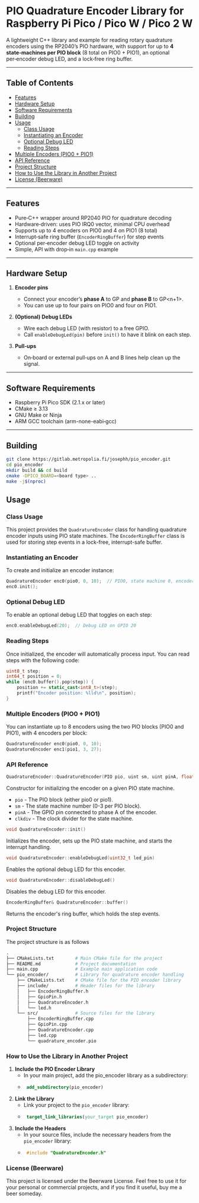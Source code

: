 
# PIO Quadrature Encoder Library for Raspberry Pi Pico / Pico W / Pico 2 W

A lightweight C++ library and example for reading rotary quadrature encoders using the RP2040’s PIO hardware, with support for up to **4 state‑machines per PIO block** (8 total on PIO0 + PIO1), an optional per‑encoder debug LED, and a lock‑free ring buffer.

---

## Table of Contents

- [Features](#features)  
- [Hardware Setup](#hardware-setup)  
- [Software Requirements](#software-requirements)  
- [Building](#building)  
- [Usage](#usage)  
  - [Class Usage](#class-usage)  
  - [Instantiating an Encoder](#instantiating-an-encoder)  
  - [Optional Debug LED](#optional-debug-led)  
  - [Reading Steps](#reading-steps)  
- [Multiple Encoders (PIO0 + PIO1)](#multiple-encoders-pio0--pio1)  
- [API Reference](#api-reference) 
- [Project Structure](#project-structure)
- [How to Use the Library in Another Project](#how-to-use-the-library-in-another-project)
- [License (Beerware)](#license-beerware)

---

## Features

- Pure‑C++ wrapper around RP2040 PIO for quadrature decoding  
- Hardware‑driven: uses PIO IRQ0 vector, minimal CPU overhead  
- Supports up to 4 encoders on PIO0 and 4 on PIO1 (8 total)  
- Interrupt‑safe ring buffer (`EncoderRingBuffer`) for step events  
- Optional per‑encoder debug LED toggle on activity  
- Simple, API with drop‑in `main.cpp` example  

---

## Hardware Setup

1. **Encoder pins**  
   - Connect your encoder’s **phase A** to GP<n> and **phase B** to GP<n+1>.  
   - You can use up to four pairs on PIO0 and four on PIO1.

2. **(Optional) Debug LEDs**  
   - Wire each debug LED (with resistor) to a free GPIO.  
   - Call `enableDebugLed(pin)` before `init()` to have it blink on each step.

3. **Pull‑ups**  
   - On‑board or external pull‑ups on A and B lines help clean up the signal.

---

## Software Requirements

- Raspberry Pi Pico SDK (2.1.x or later)  
- CMake ≥ 3.13  
- GNU Make or Ninja  
- ARM GCC toolchain (arm-none-eabi‑gcc)  

---

## Building

```bash
git clone https://gitlab.metropolia.fi/josephh/pio_encoder.git
cd pio_encoder
mkdir build && cd build
cmake -DPICO_BOARD=<board type> ..
make -j$(nproc)
```
## Usage

### Class Usage

This project provides the `QuadratureEncoder` class for handling quadrature encoder inputs using PIO state machines. The `EncoderRingBuffer` class is used for storing step events in a lock-free, interrupt-safe buffer.

### Instantiating an Encoder

To create and initialize an encoder instance:

```cpp
QuadratureEncoder enc0(pio0, 0, 10);  // PIO0, state machine 0, encoder A on GPIO 10
enc0.init();
```
### Optional Debug LED
To enable an optional debug LED that toggles on each step:
```cpp
enc0.enableDebugLed(20);  // Debug LED on GPIO 20
```
### Reading Steps
Once initialized, the encoder will automatically process input. You can read steps with the following code:
```cpp
uint8_t step;
int64_t position = 0;
while (enc0.buffer().pop(step)) {
    position += static_cast<int8_t>(step);
    printf("Encoder position: %lld\n", position);
}
```
### Multiple Encoders (PIO0 + PIO1)

You can instantiate up to 8 encoders using the two PIO blocks (PIO0 and PIO1), with 4 encoders per block:
```cpp
QuadratureEncoder enc0(pio0, 0, 10);
QuadratureEncoder enc1(pio1, 3, 27);
```
### API Reference
```cpp
QuadratureEncoder::QuadratureEncoder(PIO pio, uint sm, uint pinA, float clkdiv)
```
Constructor for initializing the encoder on a given PIO state machine.

- `pio` - The PIO block (either pio0 or pio1).
- `sm` - The state machine number (0-3 per PIO block).
- `pinA` - The GPIO pin connected to phase A of the encoder.
- `clkdiv` - The clock divider for the state machine.

```cpp
void QuadratureEncoder::init()
```
Initializes the encoder, sets up the PIO state machine, and starts the interrupt handling.

```cpp
void QuadratureEncoder::enableDebugLed(uint32_t led_pin)
```
Enables the optional debug LED for this encoder.

```cpp
void QuadratureEncoder::disableDebugLed()
   ```
Disables the debug LED for this encoder.

```cpp
EncoderRingBuffer& QuadratureEncoder::buffer()
```
Returns the encoder's ring buffer, which holds the step events.

### Project Structure
The project structure is as follows
```makefile
.
├── CMakeLists.txt        # Main CMake file for the project
├── README.md             # Project documentation
├── main.cpp              # Example main application code
└── pio_encoder/          # Library for quadrature encoder handling
    ├── CMakeLists.txt    # CMake file for the PIO encoder library
    ├── include/          # Header files for the library
    │   ├── EncoderRingBuffer.h
    │   ├── GpioPin.h
    │   ├── QuadratureEncoder.h
    │   └── led.h
    └── src/              # Source files for the library
        ├── EncoderRingBuffer.cpp
        ├── GpioPin.cpp
        ├── QuadratureEncoder.cpp
        ├── led.cpp
        └── quadrature_encoder.pio
```
### How to Use the Library in Another Project

1. **Include the PIO Encoder Library**
   - In your main project, add the pio_encoder library as a subdirectory:
   - ```cmake 
      add_subdirectory(pio_encoder)
      ```
2. **Link the Library**
   - Link your project to the `pio_encoder` library: 
   - ```cmake
      target_link_libraries(your_target pio_encoder)
      ```
3. **Include the Headers**
   - In your source files, include the necessary headers from the `pio_encoder` library:
   - ```cpp
      #include "QuadratureEncoder.h"
      ```


### License (Beerware)
This project is licensed under the Beerware License. Feel free to use it for your personal or commercial projects, and if you find it useful, buy me a beer someday.


